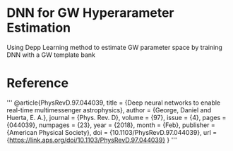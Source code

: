 # DNN for GW Hyperarameter Estimation
Using Depp Learning method to estimate GW parameter space by training DNN with a GW template bank

# Reference

'''
@article{PhysRevD.97.044039,
  title = {Deep neural networks to enable real-time multimessenger astrophysics},
  author = {George, Daniel and Huerta, E. A.},
  journal = {Phys. Rev. D},
  volume = {97},
  issue = {4},
  pages = {044039},
  numpages = {23},
  year = {2018},
  month = {Feb},
  publisher = {American Physical Society},
  doi = {10.1103/PhysRevD.97.044039},
  url = {https://link.aps.org/doi/10.1103/PhysRevD.97.044039}
}
'''
